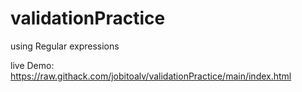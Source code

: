 # validationPractice

using Regular expressions

live Demo:
https://raw.githack.com/jobitoalv/validationPractice/main/index.html
